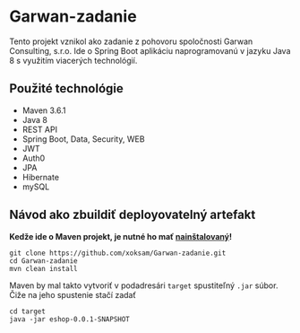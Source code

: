 # Garwan-zadanie
Tento projekt vznikol ako zadanie z pohovoru spoločnosti Garwan Consulting, s.r.o.
Ide o Spring Boot aplikáciu naprogramovanú v jazyku Java 8 s využitím viacerých technológií. 

## Použité technológie

- Maven 3.6.1
- Java 8
- REST API
- Spring Boot, Data, Security, WEB
- JWT
- Auth0
- JPA
- Hibernate 
- mySQL

## Návod ako zbuildiť deployovatelný artefakt
**Kedže ide o Maven projekt, je nutné ho mať [nainštalovaný](http://maven.apache.org/download.cgi)!**

    git clone https://github.com/xoksam/Garwan-zadanie.git
    cd Garwan-zadanie
    mvn clean install
Maven by mal takto vytvoriť v podadresári `target` spustiteľný `.jar` súbor. Čiže na jeho spustenie stačí zadať

    cd target
    java -jar eshop-0.0.1-SNAPSHOT


          
      
